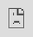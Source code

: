 class: title-slide
count: false

# Likelihood-free Markov chain Monte Carlo<br>using Approximate Likelihood Ratios

<br>

**Joeri Hermans**, .small[University of Liège]<br>
*Volodimir Begy*, .small[University of Vienna, CERN]<br>
*Gilles Louppe*, .small[University of Liège]

---
class: middle, center
# background
---
## Markov chain Monte Carlo

Consider the posterior density:

$$p(\theta\vert x) = \frac{p(\theta)p(x\vert\theta)}{p(x)}$$

Typically, the evidence $p(x)$ is intractable, but pointwise evaluations of the likelihood $p(x\vert\theta)$ are possible.

**Idea**: Approximate the posterior by creating a *chain* of *dependent* posterior samples through evaluating the transition $\theta_t \rightarrow \theta'$ using the *likelihood-ratio*.

$$
  \frac{p(\theta'\vert x)}{p(\theta_t\vert x)} =
  \frac{
    \displaystyle\frac{p(\theta')p(x\vert\theta')}{p(x)}
  }{
    \displaystyle\frac{p(\theta_t)p(x\vert\theta_t)}{p(x)}
  } =
  \frac{p(\theta')p(x\vert\theta')}{p(\theta_t)p(x\vert\theta_t)}
$$
$\rightarrow$ Does not depend on the intractable evidence $p(x)$!
---
### Metropolis-Hastings
> Initially proposed by Metropolis (1953), and later refined by Hastings (1970) to account for non-symmetric transition distributions.

**Idea**: introduce a transition distribution $q(\theta)$ to draw *proposals* $\theta'$.
<br><br><br><br>
.center.width-70[![](./figures/animation-mh.gif)]

.footnote[
- Credit: animation from stata software.
- The transition distribution is also called the proposal distribution in literature.
]
---
### Issues with parameteric transition distributions
<br>
<br>
- **Sharp transition distribution**
 - High autocorrelation
 - High acceptance rate
- **Wide transition distribution**
 - Lower acceptance rate
 - Does not necessaraly mean a low autocorrelation, e.g., high rejection rate.
- **Multimodal posterior**
 - Can the transition distribution yield proposals which jump across different modes?

<br>
<br>
**Ideally**: the transition distribution should be identical in shape to the posterior.
---
### Hamiltonian Monte Carlo
> Designing appropriate transitions are annoying, can we get rid of them?

**Idea**: model the likelihood as a potential energy surface
$$U(\theta) = -\log p(x\vert\theta),$$
and assign some kinetic energy to the current state $\theta_t$
$$K(\theta) = \frac{1}{2}m^2~~~~\text{with}~m\sim q(m).$$
<br>
$\rightarrow$ Simulate Hamiltonian dynamics to extract a proposal $\theta'$!

- Significantly smaller autocorrelation
- Ability to capture different modes
- Comes at a computational cost, but has a higher acceptance rate.

---
.footnote[Taken from: https://chi-feng.github.io/mcmc-demo/]
<iframe style="position:absolute;top:0;left:0; z-order: -1;" width="100%" height="100%" src="https://chi-feng.github.io/mcmc-demo/app.html#HamiltonianMC,banana" frameborder="0" allowfullscreen></iframe>
---
class: middle, center
# problem setting

What if the likelihood $p(x\vert\theta)$ is also intractable?
<br>
<br>
$$p(\theta\vert x) = \frac{p(\theta)\cancel{p(x\vert\theta)}}{\cancel{p(x)}}$$
---
class: middle, center
# method

**tldr**: we build a model $s(x, \theta)$ which estimates the likelihood ratio, and embed the likelihood ratio model into common MCMC samplers.
---
## Approximate likelihood ratios
When comparing two hypothesis $\theta_0$ and $\theta_1$, one can train a classifier $s$ to distinguish samples
$x \sim p(x\vert\theta_0)$ and $x \sim p(x\vert\theta_1)$. This yields the optimal probablistic classifier

$$s(x) = \frac{p(x\vert\theta_0)}{p(x\vert\theta_0) + p(x\vert\theta_1)}.$$

**Why?**
---
## Proof
Let $Y = \\\{0, 1\\\}$, then the optimal classifier $s(x)$ is
$$s(x) = \underset{\phi}{\arg\min} \mathbb{E}\_{y\vert x}\left[(y - s\_\phi(x))^2\right]$$
$$\iff \underset{\phi}{\arg\min} \mathbb{E}\_{y\vert x}\left[y^2 - 2 s\_\phi(x)y + s\_\phi(x)^2\right]$$
$$\iff \underset{\phi}{\arg\min} \cancel{\mathbb{E}\_{y\vert x}x\left[y^2\right]} - 2 s\_\phi(x)\mathbb{E}\_{y\vert x}\left[y\right] + s\_\phi(x)^2$$
Which is minimized when
$$\frac{\partial}{\partial\phi}\left[- 2 s\_\phi(x)\mathbb{E}\_{y\vert x}\left[y\right] + s\_\phi(x)^2\right] = 0.$$
Solving for $s\_\phi(x)$ yields
$$s\_\phi(x) = \mathbb{E}\_{y\vert x}\left[y\right].$$
---
## Proof
For class labels $Y = \\\{0, 1\\\}$: $~\mathbb{E}\_{y\vert x}\left[y\right] = \cancel{0 \cdot p(y=0\vert x)} + 1 \cdot p(y=1\vert x).$
Then,
$$p(y=1\vert x) = \frac{p(y=1)p(x\vert y=1)}{p(x)},$$
$$\iff \frac{p(y=1)p(x\vert y=1)}{p(y=1)p(x\vert y=1) + p(y=0)p(x\vert y=0)}.$$
Assuming an equally balanced dataset $p(y=1) = p(y=0) = \frac{1}{2}$ we obtain,
$$\frac{p(x\vert y=1)}{p(x\vert y=1) + p(x\vert y=0)}.$$
Samples with $y=1$ are $x \sim p(x\vert\theta\_0)$ and $y=0$ are $x \sim p(x\vert\theta\_1)$, then
$$s(x) = \frac{p(x\vert\theta\_0)}{p(x\vert\theta\_0) + p(x\vert\theta\_1)}$$
---
## Approximate likelihood ratios
When comparing two hypothesis $\theta_0$ and $\theta_1$, one can train a classifier $s$ to distinguish samples
$x \sim p(x\vert\theta_0)$ and $x \sim p(x\vert\theta_1)$. This yields the optimal probablistic classifier

$$s(x) = \frac{p(x\vert\theta_0)}{p(x\vert\theta_0) + p(x\vert\theta_1)}.$$

Then the likelihood ratio $r(x)$ of $p(x\vert\theta_0)$ against $p(x\vert\theta_1)$ is,

$$r(x) = \frac{p(x\vert\theta_0)}{p(x\vert\theta_1)} = \frac{s(x)}{1 - s(x)}.$$

$\rightarrow$ *Supervised classification is equivalent to likelihood ratio estimation.*

**However**, training $s$ for every *hypothesis test* is rather cumbsersome...
---
### Parameterized classifiers
Include $\theta$ as input in $s(x, \theta)$ and use a *reference hypothesis* to classify against.

$$s(x, \theta) = \frac{p(x\vert\theta)}{p(x\vert\theta) + p(x\vert\theta_\text{ref})}$$

Then the $\log r(x, \theta_0, \theta_1)$ can be written as

$$\log r(x, \theta\_0, \theta\_1) = \log\frac{p(x\vert\theta\_0)}{p(x\vert\theta\_1)}= \log\frac{p(x\vert\theta\_0)}{p(x\vert\theta\_\text{ref})} - \log\frac{p(x\vert\theta\_1)}{p(x\vert\theta\_\text{ref})}.$$

Using the optimal classifier $s(x, \theta)$,

$$\log r(x, \theta\_0, \theta\_1) = \log\frac{s(x, \theta\_0)}{1 - s(x, \theta\_0)} - \log\frac{s(x, \theta\_1)}{1 - s(x, \theta\_1)}.$$

**Problem solved?**

$\rightarrow$ What if there is no support between $p(x\vert\theta)$ and $p(x\vert\theta\_\text{ref})$?

$\rightarrow$ Adds an additional hyperparameter to the optimization algorithm.
---
### Proposed solution

**Idea**: ensure support for all $\theta \in \Theta$ during training $\rightarrow$ proper constraints.

Train the classifier to distinguish samples from $p(x\vert\theta)$ and the $p(x)$.

Under this formalism, the decision function of $s(x, \theta)$ becomes

$$s(x, \theta) = \frac{p(x\vert\theta)}{p(x\vert\theta) + p(x)}.$$

<br>
.center.width-90[![](./assets/decision.png)]
---
class: middle, center
# likelihood-free MCMC samplers
---
## Likelihood-free Metropolis-Hastings
Adapting Metropolis-Hastings into a likelihood-free alternative is quite trivial. We just have to modify the likelihood ratio evaluation from

$$\log r(O, \theta', \theta\_t) = \sum\_{x \in O} \log p(x\vert\theta') - \sum\_{x \in O} \log p(x\vert\theta_t)$$

to

$$\log r(O, \theta', \theta\_t) = \sum\_{x \in O} \log\frac{s(x,\theta')}{1 - s(x,\theta')} - \sum\_{x \in O}\log\frac{s(x,\theta\_t)}{1 - s(x,\theta\_t)}.$$

---
## Likelihood-free Hamiltonian Monte Carlo

To simulate the Hamiltonian dynamics, Hamiltonian Monte Carlo requires
$$\nabla\_\theta~U(\theta) \triangleq -\nabla\_\theta~\log p(x\vert\theta).$$
**Tricky**, we need $-\nabla\_\theta~\log p(x\vert\theta)$...

**Observation**: remember that
$$\nabla\_\theta \log p(x\vert\theta) \equiv -\frac{\nabla_\theta~p(x\vert\theta)}{p(x\vert\theta)},$$
and we have access the a *differentiable* classifier $s(x, \theta)$ (neural network).
---
Assuming an optimal classifier $s(x, \theta)$.
$$\nabla\_\theta \log p(x\vert\theta) = -\frac{\displaystyle\frac{\partial}{\partial\theta}\left[\frac{s(x, \theta)}{1 - s(x, \theta)}\right]}{\displaystyle \frac{s(x, \theta)}{1 - s(x, \theta)}}$$

$$\iff \nabla\_\theta \log p(x\vert\theta) = -\frac{\displaystyle\frac{\partial}{\partial\theta}\left[\frac{p(x\vert\theta)}{p(x)}\right]}{\displaystyle \frac{p(x\vert\theta)}{p(x)}}$$

$$\iff \nabla\_\theta \log p(x\vert\theta) = -\frac{\displaystyle\frac{1}{p(x)}\nabla\_\theta~p(x\vert\theta)}{\displaystyle\frac{1}{p(x)}p(x\vert\theta)}$$

$$\iff \nabla\_\theta \log p(x\vert\theta) = -\frac{\nabla\_\theta~p(x\vert\theta)}{p(x\vert\theta)}$$
---
class: middle
Even with approximate classifiers this still works reasonably well:

.center.width-100[![](./assets/grad_likelihood.png)]

**Interesting**: discrepancy between the closed form and approximation!
---
class: middle, center
# some results
(finally)
---
## Linear probabilistic model
<br>
<br>
.center.width-100[![](./assets/experiment_linear.png)]
<br>
Problem independent parameterized classifier $s(x, \theta)$ (trained once).
---
class: middle
.center.width-100[![](./assets/cern_atlas.png)]
---
## Particle tracker alignment
.center.width-60[![](./assets/experiment_particle.png)]
---
class: middle, center
# in practice
---
class: middle, center
# future work
---
class: end-slide, center
count: false

fin
<br>
<br>
<br>
<span style="font-family: 'Raleway'; font-size: 0.7em; color: white !important;">https://joerihermans.com/papers/lfmcmc.pdf</span>
